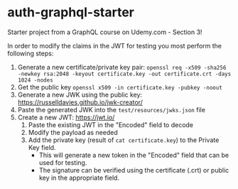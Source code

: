 # auth-graphql-starter
Starter project from a GraphQL course on Udemy.com - Section 3!

In order to modify the claims in the JWT for testing you most perform the following steps:

1. Generate a new certificate/private key pair: `openssl req -x509 -sha256 -newkey rsa:2048 -keyout certificate.key -out certificate.crt -days 1024 -nodes`
2. Get the public key `openssl x509 -in certificate.key -pubkey -noout`
3. Generate a new JWK using the public key: https://russelldavies.github.io/jwk-creator/
4. Paste the generated JWK into the `test/resources/jwks.json` file
5. Create a new JWT: https://jwt.io/
    1. Paste the existing JWT in the "Encoded" field to decode
    2. Modify the payload as needed
    3. Add the private key (result of `cat certificate.key`) to the Private Key field.
        * This will generate a new token in the "Encoded" field that can be used for testing.
        * The signature can be verified using the certificate (.crt) or public key in the appropriate field.
